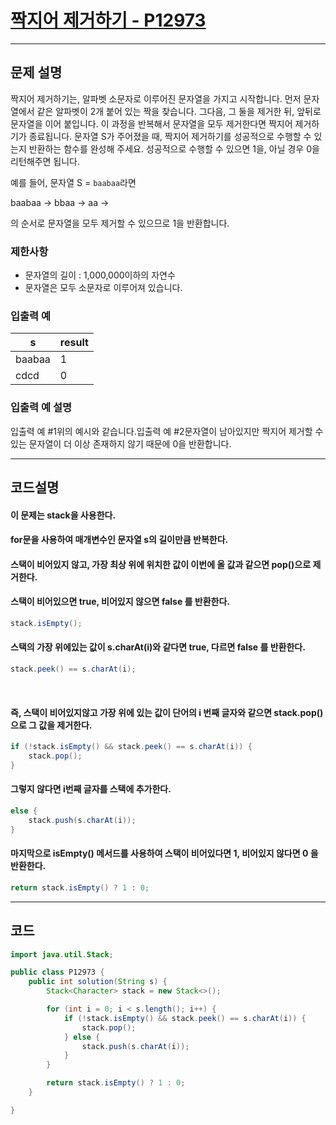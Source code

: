 # [짝지어 제거하기 - P12973](https://school.programmers.co.kr/learn/courses/30/lessons/12973)

----

## 문제 설명

짝지어 제거하기는, 알파벳 소문자로 이루어진 문자열을 가지고 시작합니다. 먼저 문자열에서 같은 알파벳이 2개 붙어 있는 짝을 찾습니다. 그다음, 그 둘을 제거한 뒤, 앞뒤로 문자열을 이어 붙입니다. 이 과정을
반복해서 문자열을 모두 제거한다면 짝지어 제거하기가 종료됩니다. 문자열 S가 주어졌을 때, 짝지어 제거하기를 성공적으로 수행할 수 있는지 반환하는 함수를 완성해 주세요. 성공적으로 수행할 수 있으면 1을, 아닐 경우
0을 리턴해주면 됩니다.

예를 들어, 문자열 S = `baabaa`라면

baabaa → bbaa → aa →

의 순서로 문자열을 모두 제거할 수 있으므로 1을 반환합니다.

### 제한사항

- 문자열의 길이 : 1,000,000이하의 자연수
- 문자열은 모두 소문자로 이루어져 있습니다.

### 입출력 예

| s      | result |
|--------|--------|
| baabaa | 1      |
| cdcd   | 0      |

### 입출력 예 설명

입출력 예 #1위의 예시와 같습니다.입출력 예 #2문자열이 남아있지만 짝지어 제거할 수 있는 문자열이 더 이상 존재하지 않기 때문에 0을 반환합니다.

----

## 코드설명

#### 이 문제는 stack을 사용한다.

#### for문을 사용하여 매개변수인 문자열 s의 길이만큼 반복한다.

#### 스택이 비어있지 않고, 가장 최상 위에 위치한 값이 이번에 올 값과 같으면 pop()으로 제거한다.

#### 스택이 비어있으면 true, 비어있지 않으면 false 를 반환한다.

```` java
stack.isEmpty();
````

#### 스택의 가장 위에있는 값이 s.charAt(i)와 같다면 true, 다르면 false 를 반환한다.

```` java
stack.peek() == s.charAt(i);
````

<br>

#### 즉, 스택이 비어있지않고 가장 위에 있는 값이 단어의 i 번째 글자와 같으면 stack.pop()으로 그 값을 제거한다.

```` java
if (!stack.isEmpty() && stack.peek() == s.charAt(i)) {
    stack.pop();
}
````

#### 그렇지 않다면 i번째 글자를 스택에 추가한다.

```` java
else {
    stack.push(s.charAt(i));
}
````

#### 마지막으로 isEmpty() 메서드를 사용하여 스택이 비어있다면 1, 비어있지 않다면 0 을 반환한다.

```` java
return stack.isEmpty() ? 1 : 0;
````

----

## 코드

```` java
import java.util.Stack;

public class P12973 {
    public int solution(String s) {
        Stack<Character> stack = new Stack<>();

        for (int i = 0; i < s.length(); i++) {
            if (!stack.isEmpty() && stack.peek() == s.charAt(i)) {
                stack.pop();
            } else {
                stack.push(s.charAt(i));
            }
        }

        return stack.isEmpty() ? 1 : 0;
    }

}
````